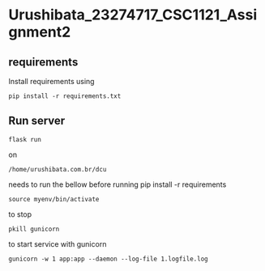 # Urushibata_23274717_CSC1121_Assignment2

## requirements

Install requirements using
```
pip install -r requirements.txt
```


## Run server

```
flask run
```


on 
```
/home/urushibata.com.br/dcu
```

needs to run the bellow before running pip install -r requirements

```
source myenv/bin/activate
```

to stop
```
pkill gunicorn
```

to start service with gunicorn
```
gunicorn -w 1 app:app --daemon --log-file 1.logfile.log
```